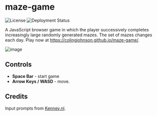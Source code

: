 # maze-game

![License](https://img.shields.io/github/license/ColinGJohnson/maze-game)
![Deployment Status](https://img.shields.io/github/deployments/ColinGJohnson/maze-game/github-pages?label=deploy)

A JavaScript browser game in which the player successively completes increasingly large randomly generated mazes. 
The set of mazes changes each day. Play now at https://colingjohnson.github.io/maze-game/.

![image](https://github.com/user-attachments/assets/be6e2de8-e3bc-4d89-b693-a59e61fd6523)

## Controls

* **Space Bar** - start game
* **Arrow Keys / WASD** - move.

## Credits

Input prompts from [Kenney.nl](https://kenney.nl/assets/input-prompts).
